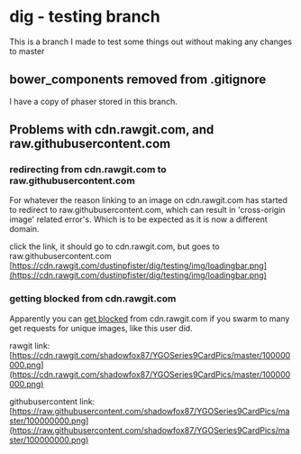 # dig - testing branch

This is a branch I made to test some things out without making any changes to master


## bower_components removed from .gitignore

I have a copy of phaser stored in this branch.

## Problems with cdn.rawgit.com, and raw.githubusercontent.com

### redirecting from cdn.rawgit.com to raw.githubusercontent.com

For whatever the reason linking to an image on cdn.rawgit.com has started to redirect to raw.githubusercontent.com, which can result in 'cross-origin image' related error's. Which is to be expected as it is now a different domain.

click the link, it should go to cdn.rawgit.com, but goes to raw.githubusercontent.com
[https://cdn.rawgit.com/dustinpfister/dig/testing/img/loadingbar.png](https://cdn.rawgit.com/dustinpfister/dig/testing/img/loadingbar.png)


### getting blocked from cdn.rawgit.com 

Apparently you can [get blocked]([twitter](https://twitter.com/rawgit/status/836744103190638592)) from cdn.rawgit.com if you swarm to many get requests for unique images, like this user did.

rawgit link:
[https://cdn.rawgit.com/shadowfox87/YGOSeries9CardPics/master/100000000.png](https://cdn.rawgit.com/shadowfox87/YGOSeries9CardPics/master/100000000.png)

githubusercontent link:
[https://raw.githubusercontent.com/shadowfox87/YGOSeries9CardPics/master/100000000.png](https://raw.githubusercontent.com/shadowfox87/YGOSeries9CardPics/master/100000000.png)
